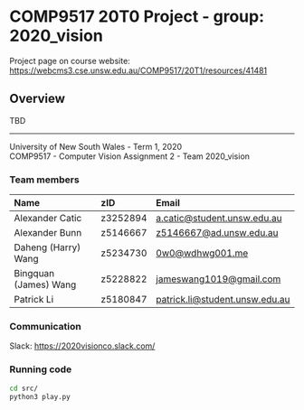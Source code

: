 # COMP9517 20T0 Project - group: 2020_vision
Project page on course website:
https://webcms3.cse.unsw.edu.au/COMP9517/20T1/resources/41481

## Overview
TBD

---

University of New South Wales - Term 1, 2020  
COMP9517 - Computer Vision
Assignment 2 - Team 2020_vision

### Team members

| Name                  | zID      | Email                          |
| :-------------------- | :------- | :----------------------------- |
| Alexander Catic       | z3252894 | a.catic@student.unsw.edu.au    |
| Alexander Bunn        | z5146667 | z5146667@ad.unsw.edu.au        |
| Daheng (Harry) Wang   | z5234730 | 0w0@wdhwg001.me                |
| Bingquan (James) Wang | z5228822 | jameswang1019@gmail.com        |
| Patrick Li            | z5180847 | patrick.li@student.unsw.edu.au |

### Communication

Slack: https://2020visionco.slack.com/

### Running code

```bash
cd src/
python3 play.py
```
